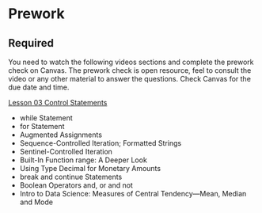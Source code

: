 Prework
======

Required
------

You need to watch the following videos sections and complete the prework check on Canvas. The prework check is open resource, feel to consult the video or any other material to answer the questions. Check Canvas for the due date and time.

[Lesson 03 Control Statements](https://learning.oreilly.com/videos/python-fundamentals/9780135917411/9780135917411-PFLL_Lesson03_03)

- while Statement
- for Statement
- Augmented Assignments
- Sequence-Controlled Iteration; Formatted Strings
- Sentinel-Controlled Iteration
- Built-In Function range: A Deeper Look
- Using Type Decimal for Monetary Amounts
- break and continue Statements
- Boolean Operators and, or and not
- Intro to Data Science: Measures of Central Tendency—Mean, Median and Mode

